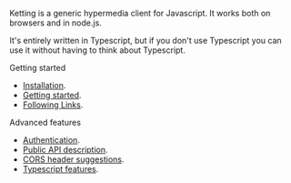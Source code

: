 Ketting is a generic hypermedia client for Javascript. It works both on
browsers and in node.js.

It's entirely written in Typescript, but if you don't use Typescript you can
use it without having to think about Typescript.

Getting started

* [Installation](Installation).
* [Getting started](Getting-Started).
* [Following Links](Following-Links).

Advanced features

* [Authentication](Authentication).
* [Public API description](API).
* [CORS header suggestions](CORS).
* [Typescript features](Typescript).
